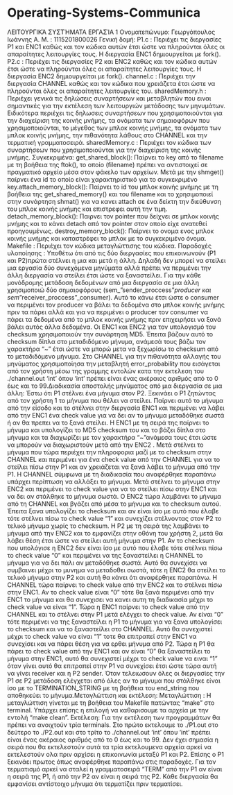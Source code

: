 # Operating-Systems-Communica
ΛΕΙΤΟΥΡΓΙΚΆ ΣΥΣΤΉΜΑΤΑ
ΕΡΓΑΣΊΑ 1
Ονοματεπώνυμο: Γεωργόπουλος Ιωάννης
Α. Μ. : 1115201800026
Γενική δομή:
P1.c : Περιέχει τις διεργασίες P1 και ENC1 καθώς και τον κώδικα αυτών
έτσι ώστε να πληρούνται όλες οι απαραίτητες λειτουργίες τους. Η διεργασία
ENC1 δημιουργείται με fork().
P2.c : Περιέχει τις διεργασίες P2 και ENC2 καθώς και τον κώδικα αυτών
έτσι ώστε να πληρούνται όλες οι απαραίτητες λειτουργίες τους. Η διεργασία
ENC2 δημιουργείται με fork().
channel.c : Περιέχει την διεργασία CHANNEL καθώς και τον κώδικα που
χρειάζετα έτσι ώστε να πληρούνται όλες οι απαραίτητες λειτουργίες του.
sharedMemory.h : Περιέχει γενικά τις δηλώσεις συναρτήσεων και
μεταβλητών που ειναι σημαντικές για την εκτέλεση των λειτουργιών
μετάδοσης των μηνυμάτων. Ειδικότερα περιέχει τις δηλωσεις συναρτήσεων
που χρησιμοποιούνται για την διαχείριση της κοινής μνήμης, τα ονόματα των
σημαιοφόρων που χρησιμοποιούνται, το μέγεθος των μπλοκ κοινής μνήμης,
τα ονόματα των μπλοκ κοινής μνήμης, την πιθανότητα λάθους στο CHANNEL
και την τερματική γραμματοσειρά.
sharedMemory.c : Περιέχει τον κώδικα των συναρτήσεων που
χρησιμοποιούνται για την διαχείριση της κοινής μνήμης.
Συγκεκριμένα:
get_shared_block():
Παίρνει το key από το filename με τη
βοήθεια της ftok(), το οποίο (filename) πρέπει να αντιστοιχεί σε
πραγματικό αρχείο μέσα στον φάκελο των αρχείων. Μετά με την
shmget() παίρνει ένα id το οποίο είναι χαρακτηριστικό για το
συγκεκριμένο key.attach_memory_block(): Παίρνει το id του μπλοκ κοινής μνήμης
με τη βοήθεια της get_shared_memory() και του filename και το
χρησιμοποιεί στην συνάρτηση shmat() για να κανει attach σε ένα δείκτη
την διεύθυνση του μπλοκ κοινής μνήμης και επιστρεφει αυτή την τιμη.
detach_memory_block():
Παιρνει τον pointer που δείχνει σε
μπλοκ κοινής μνήμης και το κάνει detach από τον pointer στον οποίο
είχε ανατεθεί προηγουμένως.
destroy_memory_block():
Παίρνει το ονομα ενος μπλοκ κοινής
μνήμης και καταστρέφει το μπλοκ με το συγκεκριμένο όνομα.
Makefile : Περιέχει τον κώδικα μεταγλώττισης του κώδικα.
Παραδοχές υλοποίησης :
Υποθέτω ότι από τις δύο διεργασίες που επικοινωνούν (P1 και P2)πρώτα
στέλνει η μια και μετά η άλλη. Δηλαδή δεν μπορεί να στείλει μια εργασία δύο
συνεχόμενα μηνύματα αλλά πρέπει να περιμένει την άλλη διεργασία να στείλει
έτσι ώστε να ξαναστείλει.
Για την κάθε μονόδρομης μετάδοση δεδομένων από
μια διεργασία σε μια άλλη χρησιμοποιώ δύο σημαιοφόρους
(sem_”sender_proccess”_producer και sem_”receiver_proccess”_consumer).
Αυτό το κάνω έτσι ώστε ο consumer να περιμένει τον producer να βάλει τα
δεδομένα στο μπλοκ κοινής μνήμης πριν τα πάρει αλλά και για να περιμένει ο
producer τον consumer να πάρει τα δεδομένα από το μπλοκ κοινής μνήμης
πριν επιχειρήσει να ξανά βάλει αυτός άλλα δεδομένα.
Οι ENC1 και ENC2 για τον υπολογισμό του checksum χρησιμοποιούν την
συνάρτηση MD5. Έπειτα βάζουν αυτό το checksum δίπλα στο μεταδιδόμενο
μήνυμα, ανάμεσά τους βάζω τον χαρακτήρα “~” έτσι ώστε να μπορώ μετα να
ξεχωρίσω το checksum από το μεταδιδόμενο μήνυμα.
Στο CHANNEL για την πιθανότητα αλλαγής του μηνύματος χρησιμοποίησα
την μεταβλητή  error_probability που εισάγεται από τον χρήστη μέσω
της γραμμης εντολών κατα την εκτελεση του ./channel.out ‘int’ όπου ‘int’
πρέπει είναι ένας ακέραιος αριθμός από το 0 έως και το 99.Διαδικασία αποστολής μηνύματος από μια διεργασία σε μια άλλη:
Έστω ότι P1 στέλνει ένα μήνυμα στον P2. Ξεκινάει ο P1 ζητώντας από τον
χρήστη 1 το μήνυμα που θέλει να στείλει. Παίρνει αυτό το μήνυμα από την
είσοδο και το στέλνει στην διεργασία ENC1 και περιμένει να λάβει από την
ENC1 ένα check value για να δει αν το μήνυμα μεταδόθηκε σωστά ή αν θα
πρεπει να το ξανά στείλει. Η ENC1 με τη σειρά της παίρνει το μήνυμα και
υπολογίζει το MD5 checksum του και το βάζει δίπλα στο μήνυμα και τα
διαχωρίζει με τον χαρακτήρα “~”ανάμεσα τους έτσι ώστε να μπορούν να
διαχωριστούν μετά από την ENC2 . Μετά στέλνει το μήνυμα που τώρα
περιέχει την πληροφορια μαζί με το checksum στην CHANNEL και περιμένει
για ένα check value από την CHANNEL για να το στείλει πίσω στην P1 και αν
χρειάζεται να ξανά λάβει το μήνυμα από την P1. Η CHANNEL σύμφωνα με τη
διαδικασία που αναφέρθηκε παραπάνω υπάρχει περίπτωση να αλλάξει το
μήνυμα. Μετά στέλνει το μήνυμα στην ENC2 και περιμένει το check value για
να το στείλει πίσω στην ENC1 και να δει αν στάλθηκε το μήνυμα σωστά. Ο
ENC2 τώρα λαμβάνει το μήνυμα από τη CHANNEL και βγάζει από μέσα το
μήνυμα και το checksum αυτού. Έπειτα ξανα υπολογίζει το checksum και αν
είναι ίσο με αυτό που έλαβε τότε στέλνει πίσω το check value “1” και συνεχίζει
στέλνοντας στον P2 το τελικό μήνυμα χωρίς το checksum. Η P2 με τη σειρά
της λαμβάνει το μήνυμα από την ENC2 και το εμφανίζει στην οθόνη του
χρήστη 2, μετά θα λάβει θέση έτσι ώστε να στείλει αυτή μήνυμα στην P1. Αν
το checksum που υπολόγισε η ENC2 δεν είναι ίσο με αυτό που έλαβε τότε
στέλνει πίσω το check value “0” και περιμένει να της ξαναστείλει η CHANNEL
το μήνυμα για να δει πάλι αν μεταδόθηκε σωστά. Αυτό θα συνεχίσει να
συμβαινει μέχρι το μυνημα να μεταδοθει σωστά, τότε η ENC2 θα στείλει το
τελικό μήνυμα στην P2 και αυτή θα κάνει ότι αναφέρθηκε παραπάνω. Η
CHANNEL τώρα παίρνει το check value από την ENC2 και το στέλνει πίσω
στην ENC1. Αν το check value είναι “0” τότε θα ξανά περιμένει από την ENC1
το μήνυμα και θα συνεχισει να κανει αυτη τη διαδικασία μέχρι το check value
να είναι “1”. Τώρα η ENC1 παίρνει το check value από την CHANNEL και το
στέλνει στην P1 μετά ελέγχει το check value. Αν είναι “0” τότε περιμένει να της
ξαναστείλει η P1 το μήνυμα για να ξανα υπολογίσει το checksum και να το
ξαναστείλει στο CHANNEL. Αυτό θα συνεχιστεί μέχρι το check value να είναι
“1” τοτε θα επιτραπεί στην ΕNC1 να συνεχίσει και να πάρει θέση για να ερθει
μήνυμα από P2. Τώρα η P1 θα πάρει το check value από την ENC1 και αν
είναι “0” θα ξαναστείλει το μήνυμα στην ENC1, αυτό θα συνεχιστεί μέχρι το
check value να ειναι “1” όταν γίνει αυτό θα επιτραπεί στην P1 να συνεχίσει
έτσι ώστε τώρα αυτή να γίνει receiver και η P2 sender. Όταν τελειωσουν όλες
οι διεργασίες την P1 σε P2 μετάδοση ελέγχεται από όλες αν το μήνυμα που
στάλθηκε είναι ίσο με το TERMINATION_STRING με τη βοήθεια του
end_string που αποθηκεύει το μήνυμα.Μεταγλώττιση και εκτέλεση:
Μεταγλώττιση : Η μεταγλώττιση γίνεται με τη βοήθεια του Makefile πατώντας
“make” στο terminal. Υπάρχει επίσης η επιλογή να καθαρισουμε τα αρχεία με
την εντολή “make clean”.
Eκτέλεση: Για την εκτέλεση των προγραμμάτων θα πρέπει να ανοιχτούν τρία
terminals. Στο πρώτο εκτελουμε το ./P1.out στο δεύτερο το ./P2.out και στο
τρίτο το ./channel.out ‘int’ όπου ‘int’ πρέπει είναι ένας ακέραιος αριθμός από
το 0 έως και το 99. Δεν έχει σημασία η σειρά που θα εκτελεστούν αυτά τα τρία
εκτελουμενα αρχεία αρκεί να εκτελεστούν ολα πριν αρχίσει η επικοινωνία
μεταξύ P1 και P2. Επίσης ο P1 ξεκινάει πρωτος όπως αναφέρθηκε
παραπάνω στις παραδοχές. Για τον τερματισμό αρκεί να σταλεί η
γραμματοσειρά “TERM” από την P1 αν είναι η σειρά της P1, ή από την P2 αν
είναι η σειρά της P2. Κάθε διεργασία θα εμφανίσει αντίστοιχο μήνυμα ότι
τερματίζει πριν τερματίσει.
